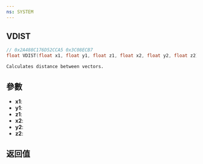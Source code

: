```yaml
---
ns: SYSTEM
---
```

## VDIST

```c
// 0x2A488C176D52CCA5 0x3C08ECB7
float VDIST(float x1, float y1, float z1, float x2, float y2, float z2);
```

```
Calculates distance between vectors.  
```

## 參數
* **x1**: 
* **y1**: 
* **z1**: 
* **x2**: 
* **y2**: 
* **z2**: 

## 返回值
